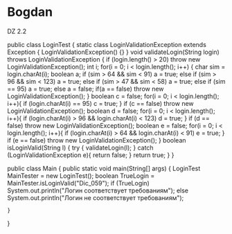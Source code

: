 # Bogdan
DZ 2.2 

public class LoginTest {
    static class LoginValidationException extends Exception {
        LoginValidationException() {}
    }
    void validateLogin(String login) throws LoginValidationException {
        if (login.length() > 20) throw new LoginValidationException();
        int i;
        for(i = 0; i < login.length(); i++) {
            char sim = login.charAt(i);
            boolean a;
            if (sim > 64 && sim < 91) a = true;
            else if (sim > 96 && sim <      123) a = true;
            else if (sim > 47 && sim < 58) a = true;
            else if (sim == 95) a = true;
            else a = false;
            if(a == false) throw new LoginValidationException();
        }
        boolean c = false;
        for(i = 0; i < login.length(); i++){
            if (login.charAt(i) == 95) c = true;
        }
        if (c == false) throw new LoginValidationException();
        boolean d = false;
        for(i = 0; i < login.length(); i++){
            if (login.charAt(i) > 96 && login.charAt(i) < 123) d = true;
        }
        if (d == false) throw new LoginValidationException();
        boolean e = false;
        for(i = 0; i < login.length(); i++){
            if (login.charAt(i) > 64 && login.charAt(i) < 91) e = true;
        }
        if (e == false) throw new LoginValidationException();
    }
    boolean isLoginValid(String l) {
        try {
            validateLogin(l);
        }
        catch (LoginValidationException e){
            return false;
        }
        return true;
    }
}


public class Main {
    public static void main(String[] args) {
        LoginTest MainTester = new LoginTest();
        boolean TrueLogin = MainTester.isLoginValid("Dic_059");
        if (TrueLogin) System.out.println("Логин соответствует требованиям");
        else System.out.println("Логин не соответствует требованиям");

    }
}
